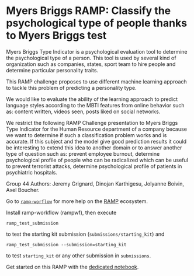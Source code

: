 # Myers Briggs RAMP: Classify the psychological type of people thanks to Myers Briggs test

Myers Briggs Type Indicator is a psychological evaluation tool to determine the psychological type of a person. 
This tool is used by several kind of organization such as companies, states, sport team to hire people and determine particular personality traits.

This RAMP challenge proposes to use different machine learning approach to tackle this problem of predicting a personality type.

We would like to evaluate the ability of the learning approach to predict language styles according to the MBTI features from online behavior such as: content written, videos seen, posts liked on social networks.

We restrict the following RAMP Challenge presentation to Myers Briggs Type Indicator for the Human Resource department of a company because we want to determine if such a classification problem works and is accurate. 
If this subject and the model give good prediction results it could be interesting to extend this idea to another domain or to answer another type of question such as: prevent employee burnout, determine psychological profile of people who can be radicalized which can be useful to prevent terrorist attacks, determine psychological profile of patients in psychiatric hospitals.

Group 44
Authors: Jeremy Grignard, Dinojan Karthigesu, Jolyanne Boivin, Axel Boucher.

Go to [`ramp-worflow`](https://github.com/paris-saclay-cds/ramp-workflow) for more help on the [RAMP](http:www.ramp.studio) ecosystem.

Install ramp-workflow (rampwf), then execute

```
ramp_test_submission
```

to test the starting kit submission (`submissions/starting_kit`) and

```
ramp_test_submission --submission=starting_kit
```

to test `starting_kit` or any other submission in `submissions`.

Get started on this RAMP with the [dedicated notebook](PROJET_RAMP-Myers-Briggs.ipynb).


